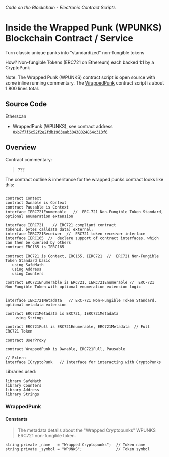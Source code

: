 
_Code on the Blockchain - Electronic Contract Scripts_


# Inside the Wrapped Punk (WPUNKS) Blockchain Contract / Service


Turn classic unique punks into "standardized" non-fungible tokens

How? Non-fungible Tokens (ERC721 on Ethereum) each backed 1:1 by a CryptoPunk


Note: The Wrapped Punk (WPUNKS) contract script is open source
with some inline running commentary.
The [WrappedPunk](dl/WrappedPunk.sol) contract script is about 1 800 lines total.



## Source Code

Etherscan

- WrappedPunk (WPUNKS), see contract address [`0xb7f7f6c52f2e2fdb1963eab30438024864c313f6`](https://etherscan.io/address/0xb7f7f6c52f2e2fdb1963eab30438024864c313f6#code)




## Overview

Contract commentary:

> ???
>


The contract outline & inheritance for the wrapped punks contract looks like this:


``` solidity

contract Context
contract Ownable is Context
contract Pausable is Context
interface IERC721Enumerable   //  ERC-721 Non-Fungible Token Standard, optional enumeration extension

interface IERC721    // ERC721 compliant contract
tokenId, bytes calldata data) external;
interface IERC721Receiver  //  ERC721 token receiver interface
interface IERC165  //  declare support of contract interfaces, which can then be queried by others
contract ERC165 is IERC165

contract ERC721 is Context, ERC165, IERC721  //  ERC721 Non-Fungible Token Standard basic
   using SafeMath
   using Address
   using Counters

contract ERC721Enumerable is ERC721, IERC721Enumerable //  ERC-721 Non-Fungible Token with optional enumeration extension logic


interface IERC721Metadata   // ERC-721 Non-Fungible Token Standard, optional metadata extension

contract ERC721Metadata is ERC721, IERC721Metadata
    using Strings

contract ERC721Full is ERC721Enumerable, ERC721Metadata  // Full ERC721 Token

contract UserProxy

contract WrappedPunk is Ownable, ERC721Full, Pausable

// Extern
interface ICryptoPunk   // Interface for interacting with CryptoPunks
```


Libraries used:

``` solidity
library SafeMath
library Counters
library Address
library Strings
```




### WrappedPunk

#### Constants

> The metadata details about the "Wrapped Cryptopunks" WPUNKS ERC721 non-fungible token.

``` solidity
string private _name   = "Wrapped Cryptopunks";  // Token name
string private _symbol = "WPUNKS";               // Token symbol
```

